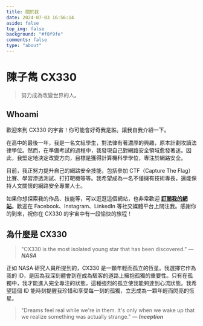 ```yaml
---
title: 關於我
date: 2024-07-03 16:56:14
aside: false
top_img: false
background: "#f8f9fe"
comments: false
type: "about"
---
```


# 陳子雋 CX330

> 努力成為改變世界的人。

## Whoami

歡迎來到 CX330 的宇宙！你可能會好奇我是誰。讓我自我介紹一下。

在高中的最後一年，我是一名文組學生，對法律有著濃厚的興趣，原本計劃攻讀法律學位。然而，在準備考試的過程中，我發現自己對網路安全領域愈發著迷。因此，我堅定地決定改變方向，目標是獲得計算機科學學位，專注於網路安全。

目前，我正努力提升自己的網路安全技能，包括參加 CTF（Capture The Flag）比賽、學習滲透測試、打打靶機等等。我希望成為一名不僅擁有技術專長，還能保持人文關懷的網路安全專業人士。

如果你想探索我的作品、技能等，可以逛逛這個網站，也非常歡迎 [**訂閱我的網站**](https://cx330.tw/subscribe)。歡迎在 Facebook、Instagram、LinkedIn 等社交媒體平台上關注我。感謝你的到來，祝你在 CX330 的宇宙中有一段愉快的旅程！

## 為什麼是 CX330

> "CX330 is the most isolated young star that has been discovered." — **_NASA_**

正如 NASA 研究人員所提到的，CX330 是一顆年輕而孤立的恆星。我選擇它作為我的 ID，是因為我深刻體會到在成為駭客的道路上擁抱孤獨的重要性。只有在孤獨中，我才能進入完全專注的狀態，這種強烈的孤立使我能夠達到心流狀態。我希望這個 ID 能時刻提醒我珍惜和享受每一刻的孤獨，立志成為一顆年輕而閃亮的恆星。

> "Dreams feel real while we're in them. It's only when we wake up that we realize something was actually strange." — **_Inception_**
